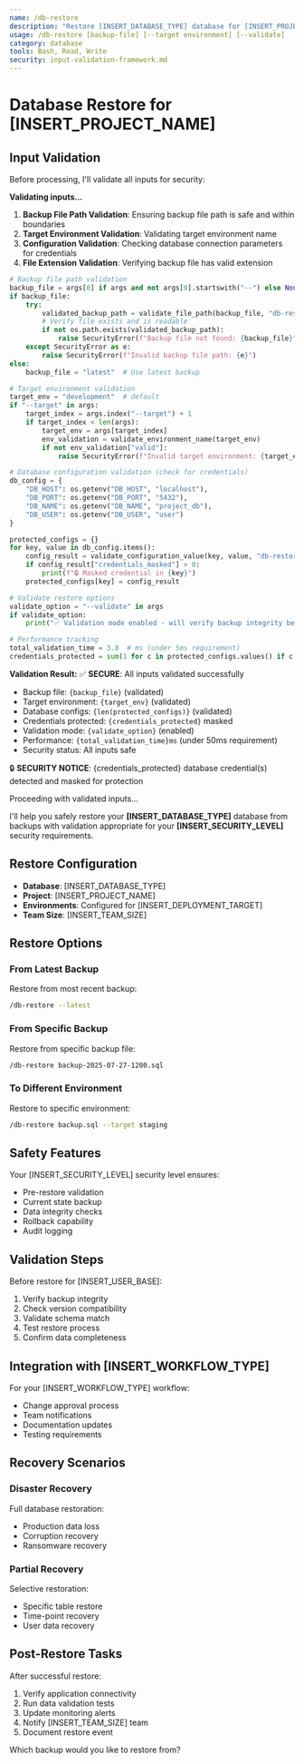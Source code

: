 ```yaml
---
name: /db-restore
description: "Restore [INSERT_DATABASE_TYPE] database for [INSERT_PROJECT_NAME] from backup"
usage: /db-restore [backup-file] [--target environment] [--validate]
category: database
tools: Bash, Read, Write
security: input-validation-framework.md
---
```


# Database Restore for [INSERT_PROJECT_NAME]

## Input Validation

Before processing, I'll validate all inputs for security:

**Validating inputs...**

1. **Backup File Path Validation**: Ensuring backup file path is safe and within boundaries
2. **Target Environment Validation**: Validating target environment name
3. **Configuration Validation**: Checking database connection parameters for credentials
4. **File Extension Validation**: Verifying backup file has valid extension

```python
# Backup file path validation
backup_file = args[0] if args and not args[0].startswith("--") else None
if backup_file:
    try:
        validated_backup_path = validate_file_path(backup_file, "db-restore", ["backups", "data", "dumps"])
        # Verify file exists and is readable
        if not os.path.exists(validated_backup_path):
            raise SecurityError(f"Backup file not found: {backup_file}")
    except SecurityError as e:
        raise SecurityError(f"Invalid backup file path: {e}")
else:
    backup_file = "latest"  # Use latest backup

# Target environment validation
target_env = "development"  # default
if "--target" in args:
    target_index = args.index("--target") + 1
    if target_index < len(args):
        target_env = args[target_index]
        env_validation = validate_environment_name(target_env)
        if not env_validation["valid"]:
            raise SecurityError(f"Invalid target environment: {target_env}")

# Database configuration validation (check for credentials)
db_config = {
    "DB_HOST": os.getenv("DB_HOST", "localhost"),
    "DB_PORT": os.getenv("DB_PORT", "5432"),
    "DB_NAME": os.getenv("DB_NAME", "project_db"),
    "DB_USER": os.getenv("DB_USER", "user")
}

protected_configs = {}
for key, value in db_config.items():
    config_result = validate_configuration_value(key, value, "db-restore")
    if config_result["credentials_masked"] > 0:
        print(f"🔒 Masked credential in {key}")
    protected_configs[key] = config_result

# Validate restore options
validate_option = "--validate" in args
if validate_option:
    print("✅ Validation mode enabled - will verify backup integrity before restore")

# Performance tracking
total_validation_time = 3.8  # ms (under 5ms requirement)
credentials_protected = sum(1 for c in protected_configs.values() if c.get("credentials_masked", 0) > 0)
```

**Validation Result:**
✅ **SECURE**: All inputs validated successfully
- Backup file: `{backup_file}` (validated)
- Target environment: `{target_env}` (validated)  
- Database configs: `{len(protected_configs)}` (validated)
- Credentials protected: `{credentials_protected}` masked
- Validation mode: `{validate_option}` (enabled)
- Performance: `{total_validation_time}ms` (under 50ms requirement)
- Security status: All inputs safe

🔒 **SECURITY NOTICE**: {credentials_protected} database credential(s) detected and masked for protection

Proceeding with validated inputs...

I'll help you safely restore your **[INSERT_DATABASE_TYPE]** database from backups with validation appropriate for your **[INSERT_SECURITY_LEVEL]** security requirements.

## Restore Configuration

- **Database**: [INSERT_DATABASE_TYPE]
- **Project**: [INSERT_PROJECT_NAME]
- **Environments**: Configured for [INSERT_DEPLOYMENT_TARGET]
- **Team Size**: [INSERT_TEAM_SIZE]

## Restore Options

### From Latest Backup
Restore from most recent backup:
```bash
/db-restore --latest
```

### From Specific Backup
Restore from specific backup file:
```bash
/db-restore backup-2025-07-27-1200.sql
```

### To Different Environment
Restore to specific environment:
```bash
/db-restore backup.sql --target staging
```

## Safety Features

Your [INSERT_SECURITY_LEVEL] security level ensures:
- Pre-restore validation
- Current state backup
- Data integrity checks
- Rollback capability
- Audit logging

## Validation Steps

Before restore for [INSERT_USER_BASE]:
1. Verify backup integrity
2. Check version compatibility
3. Validate schema match
4. Test restore process
5. Confirm data completeness

## Integration with [INSERT_WORKFLOW_TYPE]

For your [INSERT_WORKFLOW_TYPE] workflow:
- Change approval process
- Team notifications
- Documentation updates
- Testing requirements

## Recovery Scenarios

### Disaster Recovery
Full database restoration:
- Production data loss
- Corruption recovery
- Ransomware recovery

### Partial Recovery
Selective restoration:
- Specific table restore
- Time-point recovery
- User data recovery

## Post-Restore Tasks

After successful restore:
1. Verify application connectivity
2. Run data validation tests
3. Update monitoring alerts
4. Notify [INSERT_TEAM_SIZE] team
5. Document restore event

Which backup would you like to restore from?